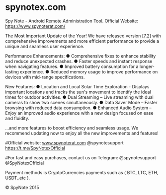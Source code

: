 # spynotex.com
Spy Note - Android Remote Administration Tool. Official Website: https://www.spynoterat.com/

The Most Important Update of the Year!
We have released version [7.2] with comprehensive improvements and more efficient performance to provide a unique and seamless user experience.

Performance Enhancements:
● Comprehensive fixes to enhance stability and reduce unexpected crashes.
● Faster speeds and instant response when navigating features.
● Improved battery consumption for a longer-lasting experience.
● Reduced memory usage to improve performance on devices with mid-range specifications.

New Features:
● Location and Local Solar Time Exploration - Displays important locations and tracks the sun's movement to identify the ideal times for outdoor activities.
● Dual Streaming – Live streaming with dual cameras to show two scenes simultaneously.
● Data Saver Mode – Faster browsing with reduced data consumption.
● Enhanced Audio System – Enjoy an improved audio experience with a new design focused on ease and fluidity.

...and more features to boost efficiency and seamless usage.
We recommend updating now to enjoy all the new improvements and features!


#Official website:
www.spynoterat.com
@spynotesupport
https://t.me/SpyNotexOfficial

#For fast and easy purchases, contact us on Telegram:
@spynotesupport
@SpyNotexOfficial

Payment methods is CryptoCurrencies payments such as ( BTC, LTC, ETH, USDT..etc ).

© SpyNote 2015
